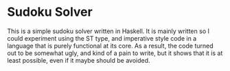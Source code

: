 # Sudoku Solver
This is a simple sudoku solver written in Haskell. It is mainly written so I could experiment using the ST type, and imperative style code in a language that is purely functional at its core. As a result, the code turned out to be somewhat ugly, and kind of a pain to write, but it shows that it is at least possible, even if it maybe should be avoided.
